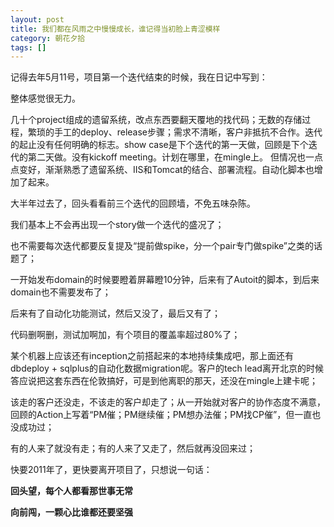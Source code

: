 ```yaml
---
layout: post
title: 我们都在风雨之中慢慢成长，谁记得当初脸上青涩模样
category: 朝花夕拾
tags: []
---
```

记得去年5月11号，项目第一个迭代结束的时候，我在日记中写到：

整体感觉很无力。

几十个project组成的遗留系统，改点东西要翻天覆地的找代码；无数的存储过程，繁琐的手工的deploy、release步骤；需求不清晰，客户非抵抗不合作。迭代的起止没有任何明确的标志。show case是下个迭代的第一天做，回顾是下个迭代的第二天做。没有kickoff meeting。计划在哪里，在mingle上。
但情况也一点点变好，渐渐熟悉了遗留系统、IIS和Tomcat的结合、部署流程。自动化脚本也增加了起来。

大半年过去了，回头看看前三个迭代的回顾墙，不免五味杂陈。

我们基本上不会再出现一个story做一个迭代的盛况了；

也不需要每次迭代都要反复提及“提前做spike，分一个pair专门做spike”之类的话题了；

一开始发布domain的时候要瞪着屏幕瞪10分钟，后来有了Autoit的脚本，到后来domain也不需要发布了；

后来有了自动化功能测试，然后又没了，最后又有了；

代码删啊删，测试加啊加，有个项目的覆盖率超过80%了；

某个机器上应该还有inception之前搭起来的本地持续集成吧，那上面还有dbdeploy +
sqlplus的自动化数据migration呢。客户的tech lead离开北京的时候答应说把这套东西在伦敦搞好，可是到他离职的那天，还没在mingle上建卡呢；

该走的客户还没走，不该走的客户却走了；从一开始就对客户的协作态度不满意，回顾的Action上写着“PM催；PM继续催；PM想办法催；PM找CP催”，但一直也没成功过；

有的人来了就没有走；有的人来了又走了，然后就再没回来过；

快要2011年了，更快要离开项目了，只想说一句话：

<strong>回头望，每个人都看那世事无常</strong>

<strong>向前闯，一颗心比谁都还要坚强</strong>